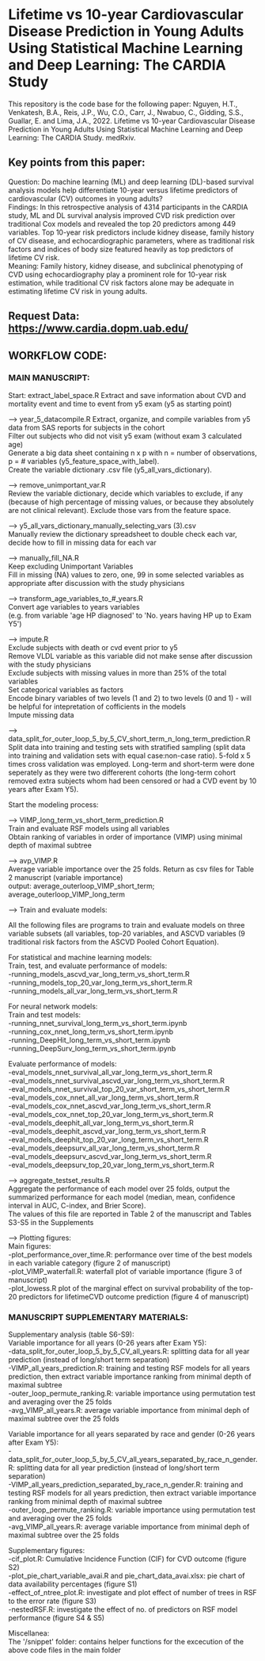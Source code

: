 # Lifetime vs 10-year Cardiovascular Disease Prediction in Young Adults Using Statistical Machine Learning and Deep Learning: The CARDIA Study

This repository is the code base for the following paper: 
Nguyen, H.T., Venkatesh, B.A., Reis, J.P., Wu, C.O., Carr, J., Nwabuo, C., Gidding, S.S., Guallar, E. and Lima, J.A., 2022. Lifetime vs 10-year Cardiovascular Disease Prediction in Young Adults Using Statistical Machine Learning and Deep Learning: The CARDIA Study. medRxiv.


## Key points from this paper:

Question: Do machine learning (ML) and deep learning (DL)-based survival analysis models help differentiate 10-year versus lifetime predictors of cardiovascular (CV) outcomes in young adults?   
Findings: In this retrospective analysis of 4314 participants in the CARDIA study, ML and DL survival analysis improved CVD risk prediction over traditional Cox models and revealed the top 20 predictors among 449 variables. Top 10-year risk predictors include kidney disease, family history of CV disease, and echocardiographic parameters, where as traditional risk factors and indices of body size featured heavily as top predictors of lifetime CV risk.     
Meaning: Family history, kidney disease, and subclinical phenotyping of CVD using echocardiography play a prominent role for 10-year risk estimation, while traditional CV risk factors alone may be adequate in estimating lifetime CV risk in young adults.

## Request Data: https://www.cardia.dopm.uab.edu/ 

##  WORKFLOW CODE:

### MAIN MANUSCRIPT: 

Start: extract_label_space.R
Extract and save information about CVD and mortality event and time to event from y5 exam (y5 as starting point)


--> year_5_datacompile.R
Extract, organize, and compile variables from y5 data from SAS reports for subjects in the cohort   
Filter out subjects who did not visit y5 exam (without exam 3 calculated age)    
Generate a big data sheet containing n x p with n = number of observations, p = # variables (y5_feature_space_with_label).  
Create the variable dictionary .csv file (y5_all_vars_dictionary).  
  
  
--> remove_unimportant_var.R  
Review the variable dictionary, decide which variables to exclude, if any (because of high percentage of missing values, or because they absolutely are not clinical relevant). Exclude those vars from the feature space.  
  
  
--> y5_all_vars_dictionary_manually_selecting_vars (3).csv    
Manually review the dictionary spreadsheet to double check each var, decide how to fill in missing data for each var  
  
  
--> manually_fill_NA.R  
Keep excluding Unimportant Variables   
Fill in missing (NA) values to zero, one, 99 in some selected variables as appropriate after discussion with the study physicians   


--> transform_age_variables_to_#_years.R  
Convert age variables to years variables   
(e.g. from variable 'age HP diagnosed' to 'No. years having HP up to Exam Y5')  
  
  
--> impute.R  
Exclude subjects with death or cvd event prior to y5  
Remove VLDL variable as this variable did not make sense after discussion with the study physicians  
Exclude subjects with missing values in more than 25% of the total variables  
Set categorical variables as factors  
Encode binary variables of two levels (1 and 2) to two levels (0 and 1) - will be helpful for intepretation of cofficients in the models   
Impute missing data  
  
  
-->  data_split_for_outer_loop_5_by_5_CV_short_term_n_long_term_prediction.R  
Split data into training and testing sets with stratified sampling (split data into training and validation sets with equal case:non-case ratio). 5-fold x 5 times   cross validation was employed. Long-term and short-term were done seperately as they were two differerent cohorts (the long-term cohort removed extra subjects whom had been censored or had a CVD event by 10 years after Exam Y5).  
  
  
  
  
Start the modeling process:  

--> VIMP_long_term_vs_short_term_prediction.R  
Train and evaluate RSF models using all variables  
Obtain ranking of variables in order of importance (VIMP) using minimal depth of maximal subtree  
  
  
--> avp_VIMP.R    
Average variable importance over the 25 folds. Return as csv files for Table 2 manuscript (variable importance)  
output: average_outerloop_VIMP_short_term; average_outerloop_VIMP_long_term  
  
  
--> Train and evaluate models:  

All the following files are programs to train and evaluate models on three variable subsets (all variables, top-20 variables, and ASCVD variables (9 traditional risk factors from the ASCVD Pooled Cohort Equation).  

For statistical and machine learning models:   
Train, test, and evaluate performance of models:  
-running_models_ascvd_var_long_term_vs_short_term.R  
-running_models_top_20_var_long_term_vs_short_term.R  
-running_models_all_var_long_term_vs_short_term.R  
  
For neural network models:  
Train and test models:  
-running_nnet_survival_long_term_vs_short_term.ipynb  
-running_cox_nnet_long_term_vs_short_term.ipynb  
-running_DeepHit_long_term_vs_short_term.ipynb  
-running_DeepSurv_long_term_vs_short_term.ipynb  
  
Evaluate performance of models:    
-eval_models_nnet_survival_all_var_long_term_vs_short_term.R  
-eval_models_nnet_survival_ascvd_var_long_term_vs_short_term.R  
-eval_models_nnet_survival_top_20_var_short_term_vs_short_term.R  
-eval_models_cox_nnet_all_var_long_term_vs_short_term.R  
-eval_models_cox_nnet_ascvd_var_long_term_vs_short_term.R  
-eval_models_cox_nnet_top_20_var_long_term_vs_short_term.R  
-eval_models_deephit_all_var_long_term_vs_short_term.R  
-eval_models_deephit_ascvd_var_long_term_vs_short_term.R  
-eval_models_deephit_top_20_var_long_term_vs_short_term.R  
-eval_models_deepsurv_all_var_long_term_vs_short_term.R  
-eval_models_deepsurv_ascvd_var_long_term_vs_short_term.R  
-eval_models_deepsurv_top_20_var_long_term_vs_short_term.R  

  
  
--> aggregate_testset_results.R  
Aggregate the performance of each model over 25 folds, output the summarized performance for each model (median, mean, confidence interval in AUC, C-index, and Brier Score).  
The values of this file are reported in Table 2 of the manuscript and Tables S3-S5 in the Supplements  


--> Plotting figures:  
Main figures:  
-plot_performance_over_time.R: performance over time of the best models in each variable category (figure 2 of manuscript)  
-plot_VIMP_waterfall.R: waterfall plot of variable importance (figure 3 of manuscript)  
-plot_lowess.R plot of the marginal effect on survival probability of the top-20 predictors for lifetimeCVD outcome prediction (figure 4 of manuscript)  




### MANUSCRIPT SUPPLEMENTARY MATERIALS:   
  
Supplementary analysis (table S6-S9):  
Variable importance for all years (0-26 years after Exam Y5):  
-data_split_for_outer_loop_5_by_5_CV_all_years.R: splitting data for all year prediction (instead of long/short term separation)  
-VIMP_all_years_prediction.R: training and testing RSF models for all years prediction, then extract variable importance ranking from minimal depth of maximal subtree  
-outer_loop_permute_ranking.R: variable importance using permutation test and averaging over the 25 folds    
-avg_VIMP_all_years.R: average variable importance from minimal deph of maximal subtree over the 25 folds  

Variable importance for all years separated by race and gender (0-26 years after Exam Y5):  
-data_split_for_outer_loop_5_by_5_CV_all_years_separated_by_race_n_gender.R: splitting data for all year prediction (instead of long/short term separation)  
-VIMP_all_years_prediction_separated_by_race_n_gender.R: training and testing RSF models for all years prediction, then extract variable importance ranking from minimal depth of maximal subtree  
-outer_loop_permute_ranking.R: variable importance using permutation test and averaging over the 25 folds    
-avg_VIMP_all_years.R: average variable importance from minimal deph of maximal subtree over the 25 folds  
 

Supplementary figures:  
-cif_plot.R: Cumulative Incidence Function (CIF) for CVD outcome (figure S2)  
-plot_pie_chart_variable_avai.R and pie_chart_data_avai.xlsx: pie chart of data availability percentages (figure S1)  
-effect_of_ntree_plot.R: investigate and plot effect of number of trees in RSF to the error rate (figure S3)  
-nestedRSF.R: investigate the effect of no. of predictors on RSF model performance (figure S4 & S5)  
  
  
Miscellanea:   
The '/snippet' folder: contains helper functions for the excecution of the above code files in the main folder     
